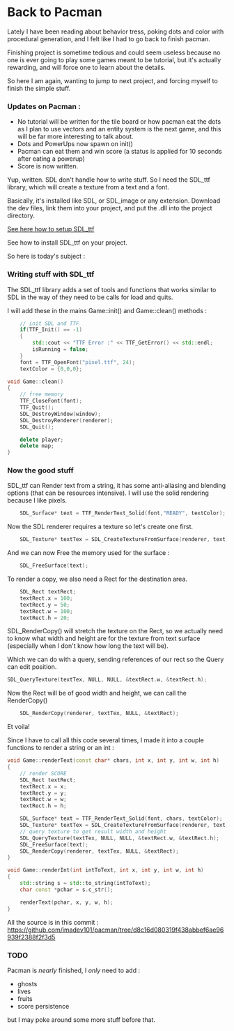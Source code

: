 # Back to Pacman

Lately I have been reading about behavior tress, poking dots and color with procedural generation, and I felt like I had to go back to finish pacman.

Finishing project is sometime tedious and could seem useless because no one is ever going to play some games meant to be tutorial, but it's actually rewarding, and will force one to learn about the details.

So here I am again, wanting to jump to next project, and forcing myself to finish the simple stuff.

### Updates on Pacman :
* No tutorial will be written for the tile board or how pacman eat the dots as I plan to use vectors and an entity system is the next game, and this will be far more interesting to talk about.
* Dots and PowerUps now spawn on init()
* Pacman can eat them and win score (a status is applied for 10 seconds after eating a powerup)
* Score is now written.

Yup, written. SDL don't handle how to write stuff. So I need the SDL_ttf library, which will create a texture from a text and a font.

Basically, it's installed like SDL, or SDL_image or any extension. Download the dev files, link them into your project, and put the .dll into the project directory.

[See here how to setup SDL_ttf](http://gigi.nullneuron.net/gigilabs/displaying-text-in-sdl2-with-sdl_ttf/)

See how to install SDL_ttf on your project.

So here is today's subject :

### Writing stuff with SDL_ttf

The SDL_ttf library adds a set of tools and functions that works similar to SDL in the way of they need to be calls for load and quits.

I will add these in the mains Game::init() and Game::clean() methods :

```cpp
    // init SDL and TTF
    if(TTF_Init() == -1)
    {
        std::cout << "TTF Error :" << TTF_GetError() << std::endl;
        isRunning = false;
    }
    font = TTF_OpenFont("pixel.ttf", 24);
    textColor = {0,0,0};

```

```cpp
void Game::clean()
{
    // free memory
    TTF_CloseFont(font);
    TTF_Quit();
    SDL_DestroyWindow(window);
    SDL_DestroyRenderer(renderer);
    SDL_Quit();

    delete player;
    delete map;
}
```

### Now the good stuff 

SDL_ttf can Render text from a string, it has some anti-aliasing and blending options (that can be resources intensive). I will use the solid rendering because I like pixels. 

```cpp
    SDL_Surface* text = TTF_RenderText_Solid(font,"READY", textColor);
```

Now the SDL renderer requires a texture so let's create one first.

```cpp
    SDL_Texture* textTex = SDL_CreateTextureFromSurface(renderer, text);
```

And we can now Free the memory used for the surface :

```cpp
    SDL_FreeSurface(text);
```

To render a copy, we also need a Rect for the destination area.

```cpp
    SDL_Rect textRect;
    textRect.x = 100;
    textRect.y = 50;
    textRect.w = 100;
    textRect.h = 20;
```

SDL_RenderCopy() will stretch the texture on the Rect, so we actually need to know what width and height are for the texture from text surface (especially when I don't know how long the text will be).

Which we can do with a query, sending references of our rect so the Query can edit position.

```cpp
SDL_QueryTexture(textTex, NULL, NULL, &textRect.w, &textRect.h);
```

Now the Rect will be of good width and height, we can call the RenderCopy()

```cpp
    SDL_RenderCopy(renderer, textTex, NULL, &textRect);
```

Et voila!

Since I have to call all this code several times, I made it into a couple functions to render a string or an int :

```cpp
void Game::renderText(const char* chars, int x, int y, int w, int h)
{
    // render SCORE
    SDL_Rect textRect;
    textRect.x = x;
    textRect.y = y;
    textRect.w = w;
    textRect.h = h;

    SDL_Surface* text = TTF_RenderText_Solid(font, chars, textColor);
    SDL_Texture* textTex = SDL_CreateTextureFromSurface(renderer, text);
    // query texture to get result width and height
    SDL_QueryTexture(textTex, NULL, NULL, &textRect.w, &textRect.h);
    SDL_FreeSurface(text);
    SDL_RenderCopy(renderer, textTex, NULL, &textRect);
}

void Game::renderInt(int intToText, int x, int y, int w, int h)
{
    std::string s = std::to_string(intToText);
    char const *pchar = s.c_str();

    renderText(pchar, x, y, w, h);
}

```

All the source is in this commit :
https://github.com/imadev101/pacman/tree/d8c16d080319f438abbef6ae96939f2388f2f3d5


### TODO

Pacman is *nearly* finished, I *only* need to add : 
* ghosts
* lives
* fruits
* score persistence

but I may poke around some more stuff before that.
